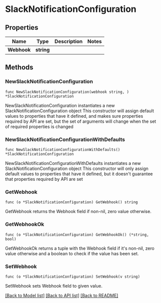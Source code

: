 # SlackNotificationConfiguration

## Properties

Name | Type | Description | Notes
------------ | ------------- | ------------- | -------------
**Webhook** | **string** |  | 

## Methods

### NewSlackNotificationConfiguration

`func NewSlackNotificationConfiguration(webhook string, ) *SlackNotificationConfiguration`

NewSlackNotificationConfiguration instantiates a new SlackNotificationConfiguration object
This constructor will assign default values to properties that have it defined,
and makes sure properties required by API are set, but the set of arguments
will change when the set of required properties is changed

### NewSlackNotificationConfigurationWithDefaults

`func NewSlackNotificationConfigurationWithDefaults() *SlackNotificationConfiguration`

NewSlackNotificationConfigurationWithDefaults instantiates a new SlackNotificationConfiguration object
This constructor will only assign default values to properties that have it defined,
but it doesn't guarantee that properties required by API are set

### GetWebhook

`func (o *SlackNotificationConfiguration) GetWebhook() string`

GetWebhook returns the Webhook field if non-nil, zero value otherwise.

### GetWebhookOk

`func (o *SlackNotificationConfiguration) GetWebhookOk() (*string, bool)`

GetWebhookOk returns a tuple with the Webhook field if it's non-nil, zero value otherwise
and a boolean to check if the value has been set.

### SetWebhook

`func (o *SlackNotificationConfiguration) SetWebhook(v string)`

SetWebhook sets Webhook field to given value.



[[Back to Model list]](../README.md#documentation-for-models) [[Back to API list]](../README.md#documentation-for-api-endpoints) [[Back to README]](../README.md)


